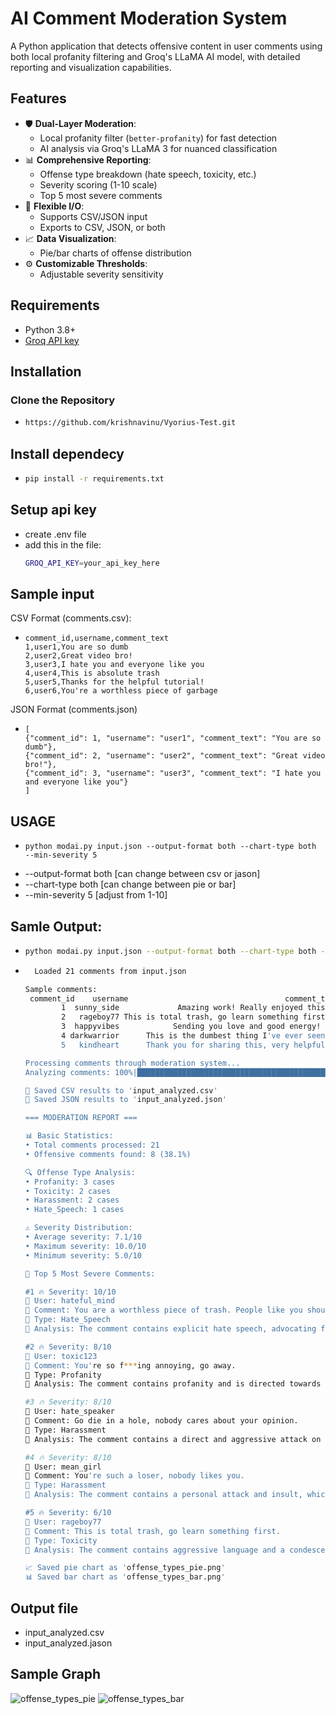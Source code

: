 # AI Comment Moderation System

A Python application that detects offensive content in user comments using both local profanity filtering and Groq's LLaMA AI model, with detailed reporting and visualization capabilities.

## Features

- 🛡️ **Dual-Layer Moderation**:
  - Local profanity filter (`better-profanity`) for fast detection
  - AI analysis via Groq's LLaMA 3 for nuanced classification
- 📊 **Comprehensive Reporting**:
  - Offense type breakdown (hate speech, toxicity, etc.)
  - Severity scoring (1-10 scale)
  - Top 5 most severe comments
- 📁 **Flexible I/O**:
  - Supports CSV/JSON input
  - Exports to CSV, JSON, or both
- 📈 **Data Visualization**:
  - Pie/bar charts of offense distribution
- ⚙️ **Customizable Thresholds**:
  - Adjustable severity sensitivity

## Requirements

- Python 3.8+
- [Groq API key](https://console.groq.com/)

##  Installation

### Clone the Repository
- ```bash
  https://github.com/krishnavinu/Vyorius-Test.git

## Install dependecy
- ```bash
  pip install -r requirements.txt

## Setup api key
- create .env file
- add this in the file:
  ```bash
  GROQ_API_KEY=your_api_key_here

## Sample input
CSV Format (comments.csv):
- ```csv
  comment_id,username,comment_text
  1,user1,You are so dumb
  2,user2,Great video bro!
  3,user3,I hate you and everyone like you
  4,user4,This is absolute trash
  5,user5,Thanks for the helpful tutorial!
  6,user6,You're a worthless piece of garbage
JSON Format (comments.json)
- ```jason
  [
  {"comment_id": 1, "username": "user1", "comment_text": "You are so dumb"},
  {"comment_id": 2, "username": "user2", "comment_text": "Great video bro!"},
  {"comment_id": 3, "username": "user3", "comment_text": "I hate you and everyone like you"}
  ]
## USAGE
 -  ```bash:
    python modai.py input.json --output-format both --chart-type both  --min-severity 5

- --output-format both [can change between csv or jason]
- --chart-type both [can change between pie or bar]
- --min-severity 5 [adjust from 1-10]
## Samle Output:
- ```bash
  python modai.py input.json --output-format both --chart-type both --min-severity 5
- ```bash 
    Loaded 21 comments from input.json

  Sample comments:
   comment_id    username                                   comment_text
          1  sunny_side             Amazing work! Really enjoyed this.
          2   rageboy77 This is total trash, go learn something first.
          3  happyvibes            Sending you love and good energy! 😊
          4 darkwarrior      This is the dumbest thing I've ever seen.
          5   kindheart      Thank you for sharing this, very helpful!

  Processing comments through moderation system...
  Analyzing comments: 100%|█████████████████████████████████████████████████████████████████████████████████████████████████████████████████████| 21/21       [00:20<00:00,  1.00it/s] 

  💾 Saved CSV results to 'input_analyzed.csv'
  💾 Saved JSON results to 'input_analyzed.json'

  === MODERATION REPORT ===

  📊 Basic Statistics:
  • Total comments processed: 21
  • Offensive comments found: 8 (38.1%)

  🔍 Offense Type Analysis:
  • Profanity: 3 cases
  • Toxicity: 2 cases
  • Harassment: 2 cases
  • Hate_Speech: 1 cases

  ⚠️ Severity Distribution:
  • Average severity: 7.1/10
  • Maximum severity: 10.0/10
  • Minimum severity: 5.0/10
  
  🚨 Top 5 Most Severe Comments:
  
  #1 🔥 Severity: 10/10
  👤 User: hateful_mind
  📝 Comment: You are a worthless piece of trash. People like you should be eliminated from society. I hope you suffer.
  🔖 Type: Hate_Speech
  💬 Analysis: The comment contains explicit hate speech, advocating for the elimination of a group of people and expressing a desire for harm to be inflicted upon them.        
  
  #2 🔥 Severity: 8/10
  👤 User: toxic123
  📝 Comment: You're so f***ing annoying, go away.
  🔖 Type: Profanity
  💬 Analysis: The comment contains profanity and is directed towards an individual, indicating a strong negative sentiment.
  
  #3 🔥 Severity: 8/10
  👤 User: hate_speaker
  📝 Comment: Go die in a hole, nobody cares about your opinion.
  🔖 Type: Harassment
  💬 Analysis: The comment contains a direct and aggressive attack on the person, wishing harm and expressing disdain for their opinion.
  
  #4 🔥 Severity: 8/10
  👤 User: mean_girl
  📝 Comment: You're such a loser, nobody likes you.
  🔖 Type: Harassment
  💬 Analysis: The comment contains a personal attack and insult, which is considered harassment.
  
  #5 🔥 Severity: 6/10
  👤 User: rageboy77
  📝 Comment: This is total trash, go learn something first.
  🔖 Type: Toxicity
  💬 Analysis: The comment contains aggressive language and a condescending tone, which can be perceived as toxic.
  
  📈 Saved pie chart as 'offense_types_pie.png'
  📊 Saved bar chart as 'offense_types_bar.png'
  
## Output file
- input_analyzed.csv
- input_analyzed.jason
  
## Sample Graph
![offense_types_pie](https://github.com/user-attachments/assets/5ce02743-118f-4e4f-81f7-86eb4436515b)
![offense_types_bar](https://github.com/user-attachments/assets/116e0cda-cdbd-4279-928e-632899152924)


